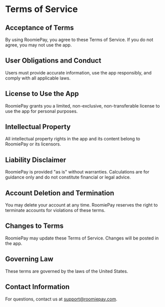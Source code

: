 # Terms of Service

## Acceptance of Terms
By using RoomiePay, you agree to these Terms of Service. If you do not agree, you may not use the app.

## User Obligations and Conduct
Users must provide accurate information, use the app responsibly, and comply with all applicable laws.

## License to Use the App
RoomiePay grants you a limited, non-exclusive, non-transferable license to use the app for personal purposes.

## Intellectual Property
All intellectual property rights in the app and its content belong to RoomiePay or its licensors.

## Liability Disclaimer
RoomiePay is provided "as is" without warranties. Calculations are for guidance only and do not constitute financial or legal advice.

## Account Deletion and Termination
You may delete your account at any time. RoomiePay reserves the right to terminate accounts for violations of these terms.

## Changes to Terms
RoomiePay may update these Terms of Service. Changes will be posted in the app.

## Governing Law
These terms are governed by the laws of the United States.

## Contact Information
For questions, contact us at support@roomiepay.com.
